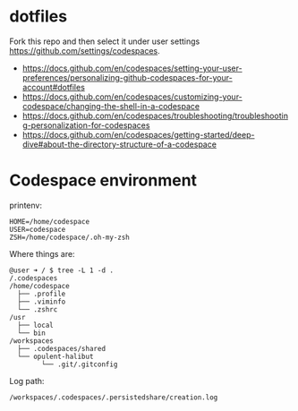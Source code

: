 # dotfiles
Fork this repo and then select it under user settings https://github.com/settings/codespaces.
* https://docs.github.com/en/codespaces/setting-your-user-preferences/personalizing-github-codespaces-for-your-account#dotfiles
* https://docs.github.com/en/codespaces/customizing-your-codespace/changing-the-shell-in-a-codespace
* https://docs.github.com/en/codespaces/troubleshooting/troubleshooting-personalization-for-codespaces
* https://docs.github.com/en/codespaces/getting-started/deep-dive#about-the-directory-structure-of-a-codespace

# Codespace environment
printenv:
```
HOME=/home/codespace
USER=codespace
ZSH=/home/codespace/.oh-my-zsh
```

Where things are:
```
@user ➜ / $ tree -L 1 -d .
/.codespaces
/home/codespace
  ├── .profile
  ├── .viminfo
  └── .zshrc
/usr
  ├── local
  └── bin
/workspaces
  ├── .codespaces/shared
  └── opulent-halibut
        └── .git/.gitconfig
```

Log path:
```
/workspaces/.codespaces/.persistedshare/creation.log
```
